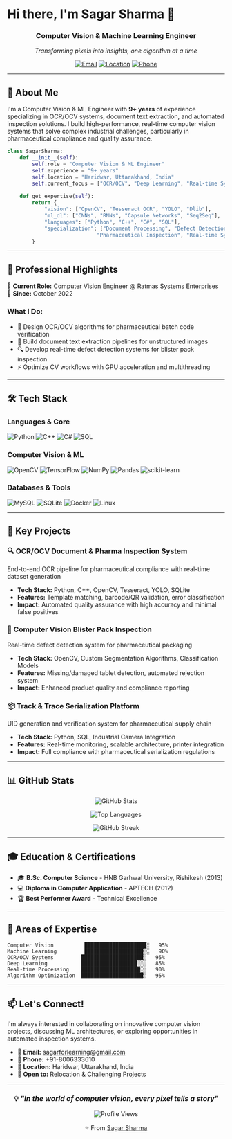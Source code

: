 

# Hi there, I'm Sagar Sharma 👋

<div align="center">
  
### Computer Vision & Machine Learning Engineer
*Transforming pixels into insights, one algorithm at a time*

[![Email](https://img.shields.io/badge/Email-sagarforlearning%40gmail.com-red?style=flat-square&logo=gmail)](mailto:sagarforlearning@gmail.com)
[![Location](https://img.shields.io/badge/Location-Haridwar%2C%20Uttarakhand-green?style=flat-square&logo=google-maps)](https://maps.google.com)
[![Phone](https://img.shields.io/badge/Phone-%2B91--8006333610-blue?style=flat-square&logo=whatsapp)](tel:+918006333610)

</div>

---

## 🚀 About Me

I'm a Computer Vision & ML Engineer with **9+ years** of experience specializing in OCR/OCV systems, document text extraction, and automated inspection solutions. I build high-performance, real-time computer vision systems that solve complex industrial challenges, particularly in pharmaceutical compliance and quality assurance.

```python
class SagarSharma:
    def __init__(self):
        self.role = "Computer Vision & ML Engineer"
        self.experience = "9+ years"
        self.location = "Haridwar, Uttarakhand, India"
        self.current_focus = ["OCR/OCV", "Deep Learning", "Real-time Systems"]
        
    def get_expertise(self):
        return {
            "vision": ["OpenCV", "Tesseract OCR", "YOLO", "Dlib"],
            "ml_dl": ["CNNs", "RNNs", "Capsule Networks", "Seq2Seq"],
            "languages": ["Python", "C++", "C#", "SQL"],
            "specialization": ["Document Processing", "Defect Detection", 
                             "Pharmaceutical Inspection", "Real-time Systems"]
        }
```

---

## 💼 Professional Highlights

🔬 **Current Role:** Computer Vision Engineer @ Ratmas Systems Enterprises  
📅 **Since:** October 2022

### What I Do:
- 🎯 Design OCR/OCV algorithms for pharmaceutical batch code verification
- 📄 Build document text extraction pipelines for unstructured images
- 🔍 Develop real-time defect detection systems for blister pack inspection
- ⚡ Optimize CV workflows with GPU acceleration and multithreading

---

## 🛠️ Tech Stack

### Languages & Core
![Python](https://img.shields.io/badge/Python-3776AB?style=for-the-badge&logo=python&logoColor=white)
![C++](https://img.shields.io/badge/C++-00599C?style=for-the-badge&logo=cplusplus&logoColor=white)
![C#](https://img.shields.io/badge/C%23-239120?style=for-the-badge&logo=csharp&logoColor=white)
![SQL](https://img.shields.io/badge/SQL-4479A1?style=for-the-badge&logo=mysql&logoColor=white)

### Computer Vision & ML
![OpenCV](https://img.shields.io/badge/OpenCV-5C3EE8?style=for-the-badge&logo=opencv&logoColor=white)
![TensorFlow](https://img.shields.io/badge/TensorFlow-FF6F00?style=for-the-badge&logo=tensorflow&logoColor=white)
![NumPy](https://img.shields.io/badge/NumPy-013243?style=for-the-badge&logo=numpy&logoColor=white)
![Pandas](https://img.shields.io/badge/Pandas-150458?style=for-the-badge&logo=pandas&logoColor=white)
![scikit-learn](https://img.shields.io/badge/scikit--learn-F7931E?style=for-the-badge&logo=scikitlearn&logoColor=white)

### Databases & Tools
![MySQL](https://img.shields.io/badge/MySQL-4479A1?style=for-the-badge&logo=mysql&logoColor=white)
![SQLite](https://img.shields.io/badge/SQLite-003B57?style=for-the-badge&logo=sqlite&logoColor=white)
![Docker](https://img.shields.io/badge/Docker-2496ED?style=for-the-badge&logo=docker&logoColor=white)
![Linux](https://img.shields.io/badge/Linux-FCC624?style=for-the-badge&logo=linux&logoColor=black)

---

## 🎯 Key Projects

### 🔍 OCR/OCV Document & Pharma Inspection System
End-to-end OCR pipeline for pharmaceutical compliance with real-time dataset generation
- **Tech Stack:** Python, C++, OpenCV, Tesseract, YOLO, SQLite
- **Features:** Template matching, barcode/QR validation, error classification
- **Impact:** Automated quality assurance with high accuracy and minimal false positives

### 💊 Computer Vision Blister Pack Inspection
Real-time defect detection system for pharmaceutical packaging
- **Tech Stack:** OpenCV, Custom Segmentation Algorithms, Classification Models
- **Features:** Missing/damaged tablet detection, automated rejection system
- **Impact:** Enhanced product quality and compliance reporting

### 📦 Track & Trace Serialization Platform
UID generation and verification system for pharmaceutical supply chain
- **Tech Stack:** Python, SQL, Industrial Camera Integration
- **Features:** Real-time monitoring, scalable architecture, printer integration
- **Impact:** Full compliance with pharmaceutical serialization regulations

---

## 📊 GitHub Stats

<div align="center">
  
![GitHub Stats](https://github-readme-stats.vercel.app/api?username=sagarsharma459&show_icons=true&theme=radical&hide_border=true&count_private=true)

![Top Languages](https://github-readme-stats.vercel.app/api/top-langs/?username=sagarsharma459&layout=compact&theme=radical&hide_border=true)

![GitHub Streak](https://github-readme-streak-stats.herokuapp.com/?user=sagarsharma459&theme=radical&hide_border=true)

</div>

---

## 🎓 Education & Certifications

- 🎓 **B.Sc. Computer Science** - HNB Garhwal University, Rishikesh (2013)
- 💻 **Diploma in Computer Application** - APTECH (2012)
- 🏆 **Best Performer Award** - Technical Excellence

---

## 🌟 Areas of Expertise

```text
Computer Vision          ████████████████████░   95%
Machine Learning         ███████████████████░░   90%
OCR/OCV Systems         ████████████████████░   95%
Deep Learning           ██████████████████░░░   85%
Real-time Processing    ███████████████████░░   90%
Algorithm Optimization  ████████████████████░   95%
```

---

## 📫 Let's Connect!

I'm always interested in collaborating on innovative computer vision projects, discussing ML architectures, or exploring opportunities in automated inspection systems.

- 📧 **Email:** sagarforlearning@gmail.com
- 📱 **Phone:** +91-8006333610
- 📍 **Location:** Haridwar, Uttarakhand, India
- 💼 **Open to:** Relocation & Challenging Projects

---

<div align="center">

### 💡 *"In the world of computer vision, every pixel tells a story"*

![Profile Views](https://komarev.com/ghpvc/?username=sagarsharma459&color=blueviolet&style=flat-square)

⭐️ From [Sagar Sharma](https://github.com/sagarsharma459)

</div>
